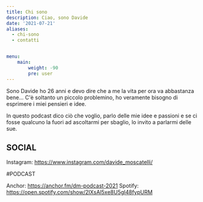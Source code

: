 ```yaml
---
title: Chi sono
description: Ciao, sono Davide
date: '2021-07-21'
aliases:
  - chi-sono
  - contatti


menu:
    main:
        weight: -90
        pre: user
---
```


Sono Davide ho 26 anni e devo dire che a me la vita per ora va abbastanza bene...
C'è soltanto un piccolo problemino, ho veramente bisogno di esprimere i miei pensieri e idee.

In questo podcast dico ciò che voglio, parlo delle mie idee e passioni e se ci fosse qualcuno la fuori ad ascoltarmi per sbaglio, lo invito a parlarmi delle sue.

## SOCIAL
Instagram: https://www.instagram.com/davide_moscatelli/

#PODCAST

Anchor: https://anchor.fm/dm-podcast-2021
Spotify: https://open.spotify.com/show/2IXsAl5xe8U5gl48fypURM
